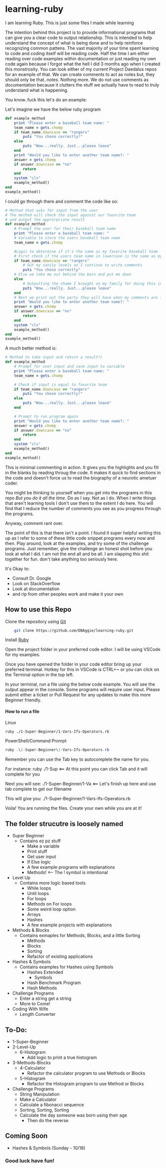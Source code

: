 # learning-ruby
I am learning Ruby. This is just some files I made while learning

The intention behind this project is to provide informational programs that can give you a clear code to output relationship. This is intended to help understand the concept of what is being done and to help reinforce recognizing common pattens. The vast majority of your time spent learning to code and coding itself will be reading code. Half the time I am either reading over code examples within documentation or just reading my own code again because I forgot what the hell I did 3 months ago when I created this monstrosity. You can look either of my current Project Daedalus repos for an example of that. We can create comments to act as notes but, they should only be that..notes. Nothing more. We do not use comments as documentation because it clutters the stuff we actually have to read to truly understand what is happening.

You know..fuck this let's do an example:

Let's imagine we have the below ruby program
```ruby
def example_method
    print "Please enter a baseball team name: "
    team_name = gets.chomp
    if team_name.downcase == "rangers"
        puts "You chose correctly!"
    else
        puts "Wow...really. Just...please leave"
    end
    print "Would you like to enter another team name?: "
    answer = gets.chomp
    if answer.downcase == "no"
        return
    end
    system "cls"
    example_method()
end
example_method()
```


I could go through there and comment the code like so:
```ruby
# Method that asks for input from the user
# The method will check the input against our favorite team
# and output the approrpriate result
def example_method
    # Prompt the user for their baseball team name
    print "Please enter a baseball team name: "
    # Variable to store the users baseball team name
    team_name = gets.chomp

    #Logic to determine if it's the same as my favorite baseball team
    # First check if the users team name in lowercase is the same as my team name in lowercase
    if team_name.downcase == "rangers"
        # Out my sanity levels as I continue to write comments
        puts "You chose correctly"
    # Else we take me out behind the barn and put me down
    else
        # Outputting the shame I brought on my family for doing this in code
        puts "Wow...really. Just...please leave"
    end
    # Next we print out the party they will have when my comments are finally removed..You get it
    print "Would you like to enter another team name?: "
    answer = gets.chomp
    if answer.downcase == "no"
        return
    end
    system "cls"
    example_method()
end
example_method()
```


A much better method is:
```ruby
# Method to take input and return a result*/
def example_method
    # Prompt for user input and save input to variable
    print "Please enter a baseball team name: "
    team_name = gets.chomp

    # Check if input is equal to favorite team
    if team_name.downcase == "rangers"
        puts "You chose correctly!"
    else
        puts "Wow...really. Just...please leave"
    end

    # Prompt to run program again
    print "Would you like to enter another team name?: "
    answer = gets.chomp
    if answer.downcase == "no"
        return
    end
    system "cls"
    example_method()
end
example_method()
```

This is minimal commenting in action. It gives you the highlights and you fill in the blanks by reading throug the code. It makes it quick to find sections in the code and doesn't force us to read the biography of a neurotic ametuer coder. 

You might be thinking to yourself when you get into the programs in this repo *But you do it all the time*. Do as I say. Not as I do. When I write things that aren't learning tools I don't use them to the extent I do here. You will find that I reduce the number of comments you see as you progress through the programs. 

Anyway, comment rant over. 

The point of this is that there isn't a point. I found it super helpful writing this up as I refer to some of these little code snippet programs every now and then. Play around, look at the examples, and try some of the challenge programs. Just remember, give the challenge an honest shot before you look at what I did. I am not the end all and be all. I am slapping this shit together for fun. don't take anything too seriously here. 

It's Okay to:
- Consult Dr. Google
- Look on StackOverflow
- Look at documentation
- and rip from other peoples work and make it your own

## How to use this Repo
Clone the repository using [Git](https://git-scm.com/downloads)

```bash
    git clone https://github.com/DBAggie/learning-ruby.git
```

Install [Ruby](https://www.ruby-lang.org/en/)

Open the project folder in your preferred code editor.
I will be using VSCode for my examples.

Once you have opened the folder in your code editor bring up your preferred terminal.
Hotkey for this in VSCode is CTRL+~ or you can click on the Terminal option in the top left.

In your terminal, run a file using the below code example. You will see the output appear in the console. Some programs will require user input. Please submit either a ticket or Pull Request for any updates to make this more Beginner friendly.

#### How to run a file
Linux
```bash
ruby ./1-Super-Beginner/1-Vars-Ifs-Operators.rb
```

PowerShell/Command Prompt
```powershell
ruby .\1-Super-Beginner\1-Vars-Ifs-Operators.rb
```

Remember you can use the Tab key to autocomplete the name for you.

For instance: ruby ./1-Sup <== At this point you can click Tab and it will complete for you

Next you will see: ./1-Super-Beginner/1-Va  <== Let's finish up here and use tab complete to get our filename

This will give you: ./1-Super-Beginner/1-Vars-Ifs-Operators.rb

Voila! You are running the files. Create your own while you are at it!


## The folder strucutre is loosely named
- Super Beginner
    - Contains ez pz stuff
        - Make a variable
        - Print stuff
        - Get user input
        - If Else logic
        - A few example programs with explanations
        - Methods! <-- The ! symbol is intentional
- Level Up
    - Contains more logic based tools
        - While loops
        - Until loops
        - For loops
        - Methods on For loops
        - Some weird loop option
        - Arrays
        - Hashes
        - A few example projects with explanations
- Methods & Blocks
    - Contains exmaples for Methods, Blocks, and a little Sorting
        - Methods
        - Blocks
        - Sorting
        - Refactor of existing applications
- Hashes & Symbols
    - Contains examples for Hashes using Symbols
        - Hashes Extended
            - Symbols
        - Hash Benchmark Program
        - Hash Methods
- Challenge Programs
  - Enter a string get a string
  - More to Come!
- Coding With Wife
  - Length Converter

## To-Do:
- 1-Super-Beginner
- 2-Level-Up
    - 6-Histogram
        - Add logic to print a true histogram
- 3-Methods-Blocks
    - 4-Calculator
        - Refactor the calculator program to use Methods or Blocks
    - 5-Histogram
        - Refactor the Histogram program to use Method or Blocks
- Challenge Programs
  - String Manipulation
  - Make a Calculator
  - Calculate a fibonacci sequence
  - Sorting, Sorting, Sorting
  - Calculate the day someone was born using their age
    - Then do the reverse

## Coming Soon
- Hashes & Symbols (Sunday - 10/16)

### Good luck have fun!